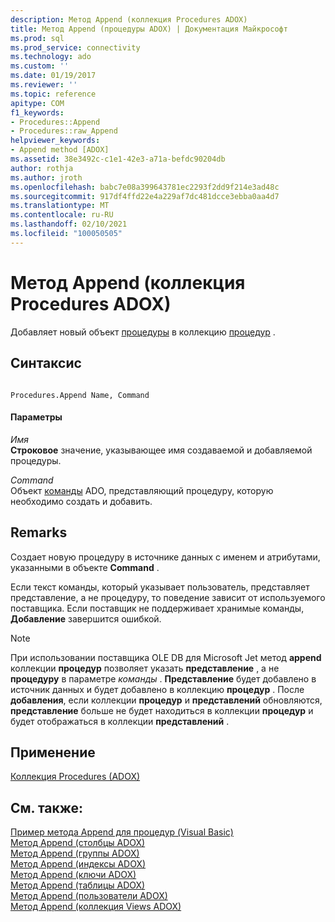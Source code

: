 ```yaml
---
description: Метод Append (коллекция Procedures ADOX)
title: Метод Append (процедуры ADOX) | Документация Майкрософт
ms.prod: sql
ms.prod_service: connectivity
ms.technology: ado
ms.custom: ''
ms.date: 01/19/2017
ms.reviewer: ''
ms.topic: reference
apitype: COM
f1_keywords:
- Procedures::Append
- Procedures::raw_Append
helpviewer_keywords:
- Append method [ADOX]
ms.assetid: 38e3492c-c1e1-42e3-a71a-befdc90204db
author: rothja
ms.author: jroth
ms.openlocfilehash: babc7e08a399643781ec2293f2dd9f214e3ad48c
ms.sourcegitcommit: 917df4ffd22e4a229af7dc481dcce3ebba0aa4d7
ms.translationtype: MT
ms.contentlocale: ru-RU
ms.lasthandoff: 02/10/2021
ms.locfileid: "100050505"
---
```

# <a name="append-method-adox-procedures"></a>Метод Append (коллекция Procedures ADOX)
Добавляет новый объект [процедуры](./procedure-object-adox.md) в коллекцию [процедур](./procedures-collection-adox.md) .  
  
## <a name="syntax"></a>Синтаксис  
  
```  
  
Procedures.Append Name, Command  
```  
  
#### <a name="parameters"></a>Параметры  
 *Имя*  
 **Строковое** значение, указывающее имя создаваемой и добавляемой процедуры.  
  
 *Command*  
 Объект [команды](../ado-api/command-object-ado.md) ADO, представляющий процедуру, которую необходимо создать и добавить.  
  
## <a name="remarks"></a>Remarks  
 Создает новую процедуру в источнике данных с именем и атрибутами, указанными в объекте **Command** .  
  
 Если текст команды, который указывает пользователь, представляет представление, а не процедуру, то поведение зависит от используемого поставщика. Если поставщик не поддерживает хранимые команды, **Добавление** завершится ошибкой.  
  
> [!NOTE]
>  При использовании поставщика OLE DB для Microsoft Jet метод **append** коллекции **процедур** позволяет указать **представление** , а не **процедуру** в параметре *команды* . **Представление** будет добавлено в источник данных и будет добавлено в коллекцию **процедур** . После **добавления**, если коллекции **процедур** и **представлений** обновляются, **представление** больше не будет находиться в коллекции **процедур** и будет отображаться в коллекции **представлений** .  
  
## <a name="applies-to"></a>Применение  
 [Коллекция Procedures (ADOX)](./procedures-collection-adox.md)  
  
## <a name="see-also"></a>См. также:  
 [Пример метода Append для процедур (Visual Basic)](./procedures-append-method-example-vb.md)   
 [Метод Append (столбцы ADOX)](./append-method-adox-columns.md)   
 [Метод Append (группы ADOX)](./append-method-adox-groups.md)   
 [Метод Append (индексы ADOX)](./append-method-adox-indexes.md)   
 [Метод Append (ключи ADOX)](./append-method-adox-keys.md)   
 [Метод Append (таблицы ADOX)](./append-method-adox-tables.md)   
 [Метод Append (пользователи ADOX)](./append-method-adox-users.md)   
 [Метод Append (коллекция Views ADOX)](./append-method-adox-views.md)